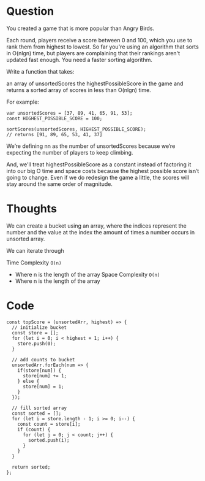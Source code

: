 # Question
You created a game that is more popular than Angry Birds.

Each round, players receive a score between 0 and 100, which you use to rank them from highest to lowest. So far you're using an algorithm that sorts in O(nlgn) time, but players are complaining that their rankings aren't updated fast enough. You need a faster sorting algorithm.

Write a function that takes:

an array of unsortedScores
the highestPossibleScore in the game
and returns a sorted array of scores in less than O(nlgn) time.

For example:
```
var unsortedScores = [37, 89, 41, 65, 91, 53];
const HIGHEST_POSSIBLE_SCORE = 100;

sortScores(unsortedScores, HIGHEST_POSSIBLE_SCORE);
// returns [91, 89, 65, 53, 41, 37]
```
We’re defining nn as the number of unsortedScores because we’re expecting the number of players to keep climbing.

And, we'll treat highestPossibleScore as a constant instead of factoring it into our big O time and space costs because the highest possible score isn’t going to change. Even if we do redesign the game a little, the scores will stay around the same order of magnitude.

# Thoughts
We can create a bucket using an array, where the indices represent the number and the value at the index the amount of times a number occurs in unsorted array.

We can iterate through 

Time Complexity `O(n)`
- Where n is the length of the array
Space Complexity `O(n)`
- Where n is the length of the array

# Code
```JS
const topScore = (unsortedArr, highest) => {
  // initialize bucket
  const store = [];
  for (let i = 0; i < highest + 1; i++) {
    store.push(0);
  }

  // add counts to bucket
  unsortedArr.forEach(num => {
    if(store[num]) {
      store[num] += 1;
    } else {
      store[num] = 1;
    }
  });

  // fill sorted array
  const sorted = [];
  for (let i = store.length - 1; i >= 0; i--) {
    const count = store[i];
    if (count) {
      for (let j = 0; j < count; j++) {
        sorted.push(i);
      }
    }
  }

  return sorted;
};
```